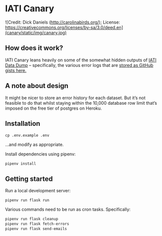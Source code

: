 # IATI Canary

![Credit: Dick Daniels (http://carolinabirds.org/); License: https://creativecommons.org/licenses/by-sa/3.0/deed.en](canary/static/img/canary.jpg)

## How does it work?

IATI Canary leans heavily on some of the somewhat hidden outputs of [IATI Data Dump](https://andylolz.github.io/iati-data-dump/) – specifically, the various error logs that are [stored as GitHub gists here.](https://gist.github.com/andylolz/8a4e0657ec14c999de6f70f339656852)

## A note about design

It might be nicer to store an error history for each dataset. But it’s not feasible to do that whilst staying within the 10,000 database row limit that’s imposed on the free tier of postgres on Heroku.

## Installation

```shell
cp .env.example .env
```

…and modify as appropriate.

Install dependencies using pipenv:

```shell
pipenv install
```

## Getting started

Run a local development server:

```shell
pipenv run flask run
```

Various commands need to be run as cron tasks. Specifically:

```shell
pipenv run flask cleanup
pipenv run flask fetch-errors
pipenv run flask send-emails
```

